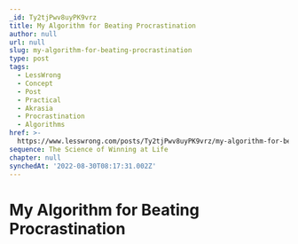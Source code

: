 ```yaml
---
_id: Ty2tjPwv8uyPK9vrz
title: My Algorithm for Beating Procrastination
author: null
url: null
slug: my-algorithm-for-beating-procrastination
type: post
tags:
  - LessWrong
  - Concept
  - Post
  - Practical
  - Akrasia
  - Procrastination
  - Algorithms
href: >-
  https://www.lesswrong.com/posts/Ty2tjPwv8uyPK9vrz/my-algorithm-for-beating-procrastination
sequence: The Science of Winning at Life
chapter: null
synchedAt: '2022-08-30T08:17:31.002Z'
---
```


# My Algorithm for Beating Procrastination
